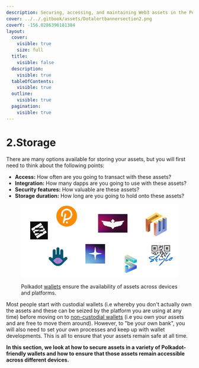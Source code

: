 ```yaml
---
description: Securing, accessing, and maintaining Web3 assets in the Polkadot ecosystem.
cover: ../../.gitbook/assets/Dotalertbannersection2.png
coverY: -156.0286396181384
layout:
  cover:
    visible: true
    size: full
  title:
    visible: false
  description:
    visible: true
  tableOfContents:
    visible: true
  outline:
    visible: true
  pagination:
    visible: true
---
```


# 2.Storage

There are many options available for storing your assets, but you will first need to think about the following points:

* **Access:** How often are you going to transact with these assets?
* **Integration:** How many dapps are you going to use with these assets?&#x20;
* **Security features:** How valuable are these assets?
* **Storage duration:** How long are you going to hold onto these assets?

<figure><img src="../../.gitbook/assets/S_Wallets.JPG" alt="A screenshot of all logos for popular wallets in the Polkadot ecosystem."><figcaption><p>Polkadot <a href="https://wiki.polkadot.network/docs/build-wallets">wallets</a> ensure the availability of assets across devices and platforms.</p></figcaption></figure>

Most people start with custodial wallets (i.e whereby you don't actually own the assets and these can be seized by the platform you are using at any time) before moving on to [non-custodial wallets](../../useful-tools/wallets.md) (i.e you own your assets and are free to move them around). However, to "be your own bank", you will also need to set your own processes and keep up with wallet developments. This is all to ensure that your assets remain safe at all time.&#x20;



**In this section, we look at how to secure assets in a variety of Polkadot-friendly wallets and how to ensure that those assets remain accessible across different devices.**&#x20;
